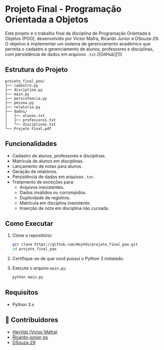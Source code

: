 # Projeto Final - Programação Orientada a Objetos

Este projeto é o trabalho final da disciplina de Programação Orientada a Objetos (POO), desenvolvido por Victor Mafra, Ricardo Junior e DSouza-29. O objetivo é implementar um sistema de gerenciamento acadêmico que permita o cadastro e gerenciamento de alunos, professores e disciplinas, com persistência de dados em arquivos `.txt`.([GitHub][1])

## Estrutura do Projeto

```
projeto_final_poo/
├── cadastro.py
├── disciplina.py
├── main.py
├── persistencia.py
├── pessoa.py
├── relatorio.py
├── dados/
│   ├── alunos.txt
│   ├── professores.txt
│   └── disciplinas.txt
└── Projeto Final.pdf
```

## Funcionalidades

- Cadastro de alunos, professores e disciplinas.
- Matrícula de alunos em disciplinas.
- Lançamento de notas para alunos.
- Geração de relatórios.
- Persistência de dados em arquivos `.txt`.
- Tratamento de exceções para:
  - Arquivos inexistentes.
  - Dados inválidos ou corrompidos.
  - Duplicidade de registros.
  - Matrícula em disciplina inexistente.
  - Inserção de nota em disciplina não cursada.

## Como Executar

1. Clone o repositório:

   ```bash
   git clone https://github.com/HeyVds/projeto_final_poo.git
   cd projeto_final_poo
   ```

2. Certifique-se de que você possui o Python 3 instalado.

3. Execute o arquivo `main.py`:

   ```bash
   python main.py
   ```

## Requisitos

- Python 3.x

## 👥 Contribuidores

- [HeyVds (Victor Mafra)](https://github.com/HeyVds)
- [Ricardo-junior-ps](https://github.com/Ricardo-junior-ps)
- [DSouza-29](https://github.com/DSouza-29)
